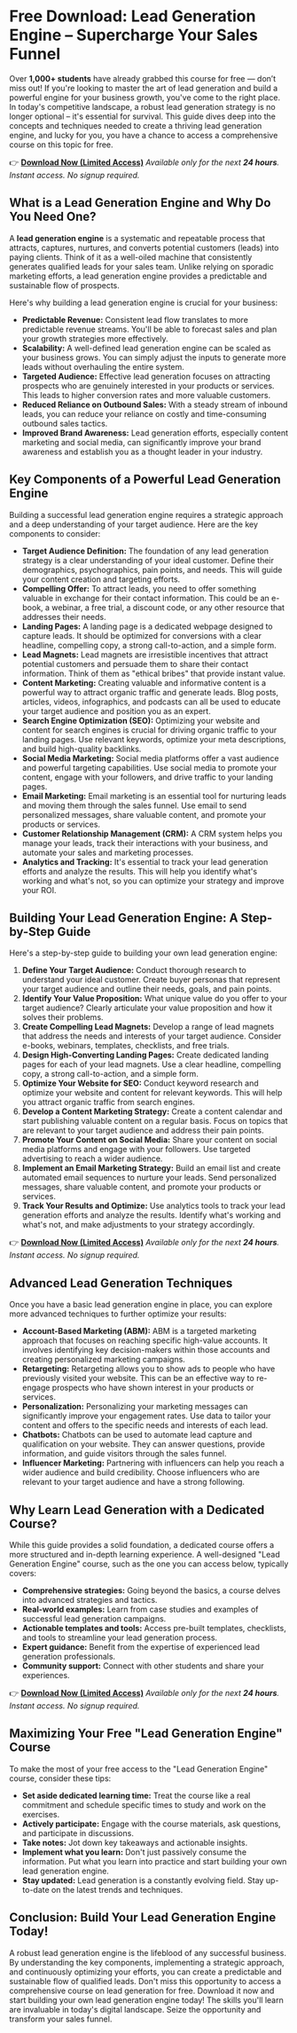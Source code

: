 # Free Download: Lead Generation Engine – Supercharge Your Sales Funnel

Over **1,000+ students** have already grabbed this course for free — don’t miss out! If you're looking to master the art of lead generation and build a powerful engine for your business growth, you've come to the right place. In today's competitive landscape, a robust lead generation strategy is no longer optional – it's essential for survival. This guide dives deep into the concepts and techniques needed to create a thriving lead generation engine, and lucky for you, you have a chance to access a comprehensive course on this topic for free.

👉 **[Download Now (Limited Access)](https://udemywork.com/lead-generation-engine)**
_Available only for the next **24 hours**. Instant access. No signup required._

## What is a Lead Generation Engine and Why Do You Need One?

A **lead generation engine** is a systematic and repeatable process that attracts, captures, nurtures, and converts potential customers (leads) into paying clients. Think of it as a well-oiled machine that consistently generates qualified leads for your sales team. Unlike relying on sporadic marketing efforts, a lead generation engine provides a predictable and sustainable flow of prospects.

Here's why building a lead generation engine is crucial for your business:

*   **Predictable Revenue:** Consistent lead flow translates to more predictable revenue streams. You'll be able to forecast sales and plan your growth strategies more effectively.
*   **Scalability:** A well-defined lead generation engine can be scaled as your business grows. You can simply adjust the inputs to generate more leads without overhauling the entire system.
*   **Targeted Audience:** Effective lead generation focuses on attracting prospects who are genuinely interested in your products or services. This leads to higher conversion rates and more valuable customers.
*   **Reduced Reliance on Outbound Sales:** With a steady stream of inbound leads, you can reduce your reliance on costly and time-consuming outbound sales tactics.
*   **Improved Brand Awareness:** Lead generation efforts, especially content marketing and social media, can significantly improve your brand awareness and establish you as a thought leader in your industry.

## Key Components of a Powerful Lead Generation Engine

Building a successful lead generation engine requires a strategic approach and a deep understanding of your target audience. Here are the key components to consider:

*   **Target Audience Definition:** The foundation of any lead generation strategy is a clear understanding of your ideal customer. Define their demographics, psychographics, pain points, and needs. This will guide your content creation and targeting efforts.
*   **Compelling Offer:** To attract leads, you need to offer something valuable in exchange for their contact information. This could be an e-book, a webinar, a free trial, a discount code, or any other resource that addresses their needs.
*   **Landing Pages:** A landing page is a dedicated webpage designed to capture leads. It should be optimized for conversions with a clear headline, compelling copy, a strong call-to-action, and a simple form.
*   **Lead Magnets:** Lead magnets are irresistible incentives that attract potential customers and persuade them to share their contact information. Think of them as "ethical bribes" that provide instant value.
*   **Content Marketing:** Creating valuable and informative content is a powerful way to attract organic traffic and generate leads. Blog posts, articles, videos, infographics, and podcasts can all be used to educate your target audience and position you as an expert.
*   **Search Engine Optimization (SEO):** Optimizing your website and content for search engines is crucial for driving organic traffic to your landing pages. Use relevant keywords, optimize your meta descriptions, and build high-quality backlinks.
*   **Social Media Marketing:** Social media platforms offer a vast audience and powerful targeting capabilities. Use social media to promote your content, engage with your followers, and drive traffic to your landing pages.
*   **Email Marketing:** Email marketing is an essential tool for nurturing leads and moving them through the sales funnel. Use email to send personalized messages, share valuable content, and promote your products or services.
*   **Customer Relationship Management (CRM):** A CRM system helps you manage your leads, track their interactions with your business, and automate your sales and marketing processes.
*   **Analytics and Tracking:** It's essential to track your lead generation efforts and analyze the results. This will help you identify what's working and what's not, so you can optimize your strategy and improve your ROI.

## Building Your Lead Generation Engine: A Step-by-Step Guide

Here's a step-by-step guide to building your own lead generation engine:

1.  **Define Your Target Audience:** Conduct thorough research to understand your ideal customer. Create buyer personas that represent your target audience and outline their needs, goals, and pain points.
2.  **Identify Your Value Proposition:** What unique value do you offer to your target audience? Clearly articulate your value proposition and how it solves their problems.
3.  **Create Compelling Lead Magnets:** Develop a range of lead magnets that address the needs and interests of your target audience. Consider e-books, webinars, templates, checklists, and free trials.
4.  **Design High-Converting Landing Pages:** Create dedicated landing pages for each of your lead magnets. Use a clear headline, compelling copy, a strong call-to-action, and a simple form.
5.  **Optimize Your Website for SEO:** Conduct keyword research and optimize your website and content for relevant keywords. This will help you attract organic traffic from search engines.
6.  **Develop a Content Marketing Strategy:** Create a content calendar and start publishing valuable content on a regular basis. Focus on topics that are relevant to your target audience and address their pain points.
7.  **Promote Your Content on Social Media:** Share your content on social media platforms and engage with your followers. Use targeted advertising to reach a wider audience.
8.  **Implement an Email Marketing Strategy:** Build an email list and create automated email sequences to nurture your leads. Send personalized messages, share valuable content, and promote your products or services.
9.  **Track Your Results and Optimize:** Use analytics tools to track your lead generation efforts and analyze the results. Identify what's working and what's not, and make adjustments to your strategy accordingly.

👉 **[Download Now (Limited Access)](https://udemywork.com/lead-generation-engine)**
_Available only for the next **24 hours**. Instant access. No signup required._

## Advanced Lead Generation Techniques

Once you have a basic lead generation engine in place, you can explore more advanced techniques to further optimize your results:

*   **Account-Based Marketing (ABM):** ABM is a targeted marketing approach that focuses on reaching specific high-value accounts. It involves identifying key decision-makers within those accounts and creating personalized marketing campaigns.
*   **Retargeting:** Retargeting allows you to show ads to people who have previously visited your website. This can be an effective way to re-engage prospects who have shown interest in your products or services.
*   **Personalization:** Personalizing your marketing messages can significantly improve your engagement rates. Use data to tailor your content and offers to the specific needs and interests of each lead.
*   **Chatbots:** Chatbots can be used to automate lead capture and qualification on your website. They can answer questions, provide information, and guide visitors through the sales funnel.
*   **Influencer Marketing:** Partnering with influencers can help you reach a wider audience and build credibility. Choose influencers who are relevant to your target audience and have a strong following.

## Why Learn Lead Generation with a Dedicated Course?

While this guide provides a solid foundation, a dedicated course offers a more structured and in-depth learning experience. A well-designed "Lead Generation Engine" course, such as the one you can access below, typically covers:

*   **Comprehensive strategies:** Going beyond the basics, a course delves into advanced strategies and tactics.
*   **Real-world examples:** Learn from case studies and examples of successful lead generation campaigns.
*   **Actionable templates and tools:** Access pre-built templates, checklists, and tools to streamline your lead generation process.
*   **Expert guidance:** Benefit from the expertise of experienced lead generation professionals.
*   **Community support:** Connect with other students and share your experiences.

👉 **[Download Now (Limited Access)](https://udemywork.com/lead-generation-engine)**
_Available only for the next **24 hours**. Instant access. No signup required._

## Maximizing Your Free "Lead Generation Engine" Course

To make the most of your free access to the "Lead Generation Engine" course, consider these tips:

*   **Set aside dedicated learning time:** Treat the course like a real commitment and schedule specific times to study and work on the exercises.
*   **Actively participate:** Engage with the course materials, ask questions, and participate in discussions.
*   **Take notes:** Jot down key takeaways and actionable insights.
*   **Implement what you learn:** Don't just passively consume the information. Put what you learn into practice and start building your own lead generation engine.
*   **Stay updated:** Lead generation is a constantly evolving field. Stay up-to-date on the latest trends and techniques.

## Conclusion: Build Your Lead Generation Engine Today!

A robust lead generation engine is the lifeblood of any successful business. By understanding the key components, implementing a strategic approach, and continuously optimizing your efforts, you can create a predictable and sustainable flow of qualified leads. Don't miss this opportunity to access a comprehensive course on lead generation for free. Download it now and start building your own lead generation engine today! The skills you'll learn are invaluable in today's digital landscape. Seize the opportunity and transform your sales funnel.
